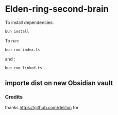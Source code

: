 # Elden-ring-second-brain
To install dependencies:

```bash
bun install
```

To run:

```bash
bun run index.ts
```
and :

```bash
bun run linked.ts
```

## importe dist on new Obsidian vault





### Credits

thanks https://github.com/deliton for 
